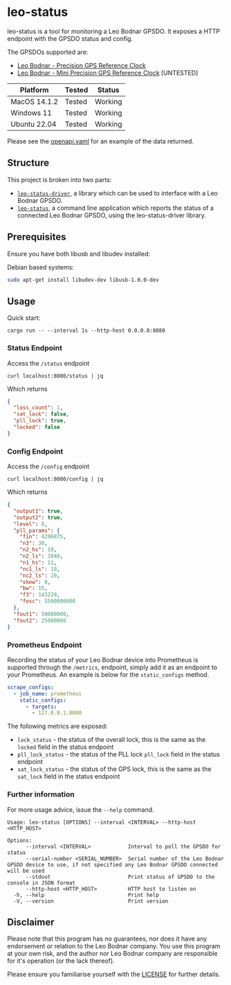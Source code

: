 # leo-status

leo-status is a tool for monitoring a Leo Bodnar GPSDO. It exposes a HTTP endpoint with the GPSDO status and config.

The GPSDOs supported are:
- [Leo Bodnar - Precision GPS Reference Clock](https://www.leobodnar.com/shop/index.php?main_page=product_info&cPath=107&products_id=234)
- [Leo Bodnar - Mini Precision GPS Reference Clock](https://www.leobodnar.com/shop/index.php?main_page=product_info&cPath=107&products_id=301) [UNTESTED]

| Platform     | Tested | Status  |
| ------------ | ------ | ------- |
| MacOS 14.1.2 | Tested | Working |
| Windows 11   | Tested | Working |
| Ubuntu 22.04 | Tested | Working |

Please see the [openapi.yaml](./leo-status/openapi.yaml) for an example of the data returned.

## Structure

This project is broken into two parts:

- [`leo-status-driver`](./leo-status-driver/), a library which can be used to interface with a Leo Bodnar GPSDO.
- [`leo-status`](./leo-status/), a command line application which reports the status of a connected Leo Bodnar GPSDO, using the leo-status-driver library.

## Prerequisites

Ensure you have both libusb and libudev installed:

Debian based systems:
```bash
sudo apt-get install libudev-dev libusb-1.0.0-dev
```

## Usage

Quick start:

```shell
cargo run -- --interval 1s --http-host 0.0.0.0:8080
```

### Status Endpoint

Access the `/status` endpoint
```shell
curl localhost:8080/status | jq
```

Which returns
```json
{
  "loss_count": 1,
  "sat_lock": false,
  "pll_lock": true,
  "locked": false
}
```

### Config Endpoint

Access the `/config` endpoint
```shell
curl localhost:8080/config | jq
```

Which returns
```json
{
  "output1": true,
  "output2": true,
  "level": 8,
  "pll_params": {
    "fin": 4296875,
    "n3": 30,
    "n2_hs": 10,
    "n2_ls": 3840,
    "n1_hs": 11,
    "nc1_ls": 10,
    "nc2_ls": 20,
    "skew": 0,
    "bw": 15,
    "f3": 143229,
    "fosc": 5500000000
  },
  "fout1": 50000000,
  "fout2": 25000000
}
```

### Prometheus Endpoint

Recording the status of your Leo Bodnar device into Prometheus is supported through the `/metrics`, endpoint, simply add it as an endpoint to your Prometheus. An example is below for the `static_configs` method.

```yaml
scrape_configs:
  - job_name: prometheus
    static_configs:
      - targets:
        - 127.0.0.1:8000
```

The following metrics are exposed:

- `lock_status` - the status of the overall lock, this is the same as the `locked` field in the status endpoint
- `pll_lock_status` - the status of the PLL lock `pll_lock` field in the status endpoint
- `sat_lock_status` - the status of the GPS lock, this is the same as the `sat_lock` field in the status endpoint

### Further information

For more usage advice, issue the `--help` command.

```
Usage: leo-status [OPTIONS] --interval <INTERVAL> --http-host <HTTP_HOST>

Options:
      --interval <INTERVAL>            Interval to poll the GPSDO for status
      --serial-number <SERIAL_NUMBER>  Serial number of the Leo Bodnar GPSDO device to use, if not specified any Leo Bodnar GPSDO connected will be used
      --stdout                         Print status of GPSDO to the console in JSON format
      --http-host <HTTP_HOST>          HTTP host to listen on
  -h, --help                           Print help
  -V, --version                        Print version
```
## Disclaimer

Please note that this program has no guarantees, nor does it have any endorsement or relation to the Leo Bodnar company. You use this program at your own risk, and the author nor Leo Bodnar company are responsible for it's operation (or the lack thereof).

Please ensure you familiarise yourself with the [LICENSE](./LICENSE) for further details.
